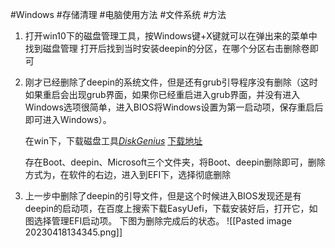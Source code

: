 #Windows #存储清理 #电脑使用方法 #文件系统 #方法 

1. 打开win10下的磁盘管理工具，按Windows键+X键就可以在弹出来的菜单中找到磁盘管理
	打开后找到当时安装deepin的分区，在哪个分区右击删除卷即可

2. 刚才已经删除了deepin的系统文件，但是还有grub引导程序没有删除（这时如果重启会出现grub界面，如果你已经重启进入grub界面，并没有进入Windows选项很简单，进入BIOS将Windows设置为第一启动项，保存重启后即可进入Windows）。

	在win下，下载磁盘工具[_DiskGenius_](http://www.baidu.com/link?url=s5PYJLycb3kGgwtyoa_0QxEWg45kT3IMCafVnfJs7xCuuM8HHKPo2ubmt0O-qqdo)
	[下载地址](http://www.diskgenius.cn/download.php)

	存在Boot、deepin、Microsoft三个文件夹，将Boot、deepin删除即可，删除方式为，在软件的右边，进入到EFI下，选择彻底删除

3. 上一步中删除了deepin的引导文件，但是这个时候进入BIOS发现还是有deepin的启动项，在百度上搜索下载EasyUefi，下载安装好后，打开它，如图选择管理EFI启动项。
	下图为删除完成后的状态。
	![[Pasted image 20230418134345.png]]